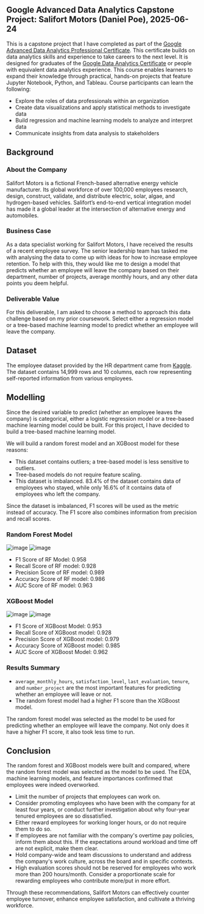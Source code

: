 Google Advanced Data Analytics Capstone Project: Salifort Motors (Daniel Poe), 2025-06-24
---

This is a capstone project that I have completed as part of the [Google Advanced Data Analytics Professional Certificate](https://www.coursera.org/professional-certificates/google-advanced-data-analytics). This certificate builds on data analytics skills and experience to take careers to the next level. It is designed for graduates of the [Google Data Analytics Certificate](https://www.coursera.org/professional-certificates/google-data-analytics) or people with equivalent data analytics experience. This course enables learners to expand their knowledge through practical, hands-on projects that feature Jupyter Notebook, Python, and Tableau. Course participants can learn the following:

- Explore the roles of data professionals within an organization 
- Create data visualizations and apply statistical methods to investigate data
- Build regression and machine learning models to analyze and interpret data
- Communicate insights from data analysis to stakeholders

## Background

### About the Company
Salifort Motors is a fictional French-based alternative energy vehicle manufacturer. Its global workforce of over 100,000 employees research, design, construct, validate, and distribute electric, solar, algae, and hydrogen-based vehicles. Salifort’s end-to-end vertical integration model has made it a global leader at the intersection of alternative energy and automobiles.

### Business Case
As a data specialist working for Salifort Motors, I have received the results of a recent employee survey. The senior leadership team has tasked me with analysing the data to come up with ideas for how to increase employee retention. To help with this, they would like me to design a model that predicts whether an employee will leave the company based on their department, number of projects, average monthly hours, and any other data points you deem helpful. 

### Deliverable Value
For this deliverable, I am asked to choose a method to approach this data challenge based on my prior coursework. Select either a regression model or a tree-based machine learning model to predict whether an employee will leave the company.

## Dataset
The employee dataset provided by the HR department came from [Kaggle](https://www.kaggle.com/datasets/mfaisalqureshi/hr-analytics-and-job-prediction). The dataset contains 14,999 rows and 10 columns, each row representing self-reported information from various employees.

## Modelling

Since the desired variable to predict (whether an employee leaves the company) is categorical, either a logistic regression model or a tree-based machine learning model could be built. For this project, I have decided to build a tree-based machine learning model.

We will build a random forest model and an XGBoost model for these reasons:

- This dataset contains outliers; a tree-based model is less sensitive to outliers.
- Tree-based models do not require feature scaling.
- This dataset is imbalanced. 83.4% of the dataset contains data of employees who stayed, while only 16.6% of it contains data of employees who left the company.

Since the dataset is imbalanced, F1 scores will be used as the metric instead of accuracy. The F1 score also combines information from precision and recall scores.

### Random Forest Model
![image](https://github.com/user-attachments/assets/ff4fc29b-ef11-446e-aad5-007ce02d25f4)
![image](https://github.com/user-attachments/assets/ea5fd4ae-d2ac-4798-9b78-a2f3a797fa77)

- F1 Score of RF Model: 0.958
- Recall Score of RF model: 0.928
- Precision Score of RF model: 0.989
- Accuracy Score of RF model: 0.986
- AUC Score of RF model: 0.963

### XGBoost Model
![image](https://github.com/user-attachments/assets/b8d9e88f-deeb-428a-87f0-da6c166fcefe)
![image](https://github.com/user-attachments/assets/0a8fb013-4e1d-48d9-8d93-e69749599892)

- F1 Score of XGBoost Model: 0.953
- Recall Score of XGBoost model: 0.928
- Precision Score of XGBoost model: 0.979
- Accuracy Score of XGBoost model: 0.985
- AUC Score of XGBoost Model: 0.962

### Results Summary
- `average_monthly_hours`, `satisfaction_level`, `last_evaluation`, `tenure`, and `number_project` are the most important features for predicting whether an employee will leave or not.
- The random forest model had a higher F1 score than the XGBoost model.

The random forest model was selected as the model to be used for predicting whether an employee will leave the company. Not only does it have a higher F1 score, it also took less time to run.

## Conclusion
The random forest and XGBoost models were built and compared, where the random forest model was selected as the model to be used. The EDA, machine learning models, and feature importances confirmed that employees were indeed overworked.

- Limit the number of projects that employees can work on.
- Consider promoting employees who have been with the company for at least four years, or conduct further investigation about why four-year tenured employees are so dissatisfied.
- Either reward employees for working longer hours, or do not require them to do so.
- If employees are not familiar with the company's overtime pay policies, inform them about this. If the expectations around workload and time off are not explicit, make them clear.
- Hold company-wide and team discussions to understand and address the company's work culture, across the board and in specific contexts.
- High evaluation scores should not be reserved for employees who work more than 200 hours/month. Consider a proportionate scale for rewarding employees who contribute more/put in more effort.

Through these recommendations, Salifort Motors can effectively counter employee turnover, enhance employee satisfaction, and cultivate a thriving workforce.
